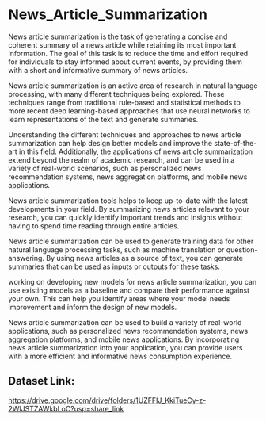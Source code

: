 # News_Article_Summarization

  News article summarization is the task of generating a concise and coherent summary of a news article while retaining its most important information. The goal of this task is to reduce the time and effort required for individuals to stay informed about current events, by providing them with a short and informative summary of news articles.

  News article summarization is an active area of research in natural language processing, with many different techniques being explored. These techniques range from traditional rule-based and statistical methods to more recent deep learning-based approaches that use neural networks to learn representations of the text and generate summaries.

  Understanding the different techniques and approaches to news article summarization can help design better models and improve the state-of-the-art in this field. Additionally, the applications of news article summarization extend beyond the realm of academic research, and can be used in a variety of real-world scenarios, such as personalized news recommendation systems, news aggregation platforms, and mobile news applications.

  News article summarization tools helps to keep up-to-date with the latest developments in your field. By summarizing news articles relevant to your research, you can quickly identify important trends and insights without having to spend time reading through entire articles.
  
  News article summarization can be used to generate training data for other natural language processing tasks, such as machine translation or question-answering. By using news articles as a source of text, you can generate summaries that can be used as inputs or outputs for these tasks.
  
  working on developing new models for news article summarization, you can use existing models as a baseline and compare their performance against your own. This can help you identify areas where your model needs improvement and inform the design of new models.
  
  News article summarization can be used to build a variety of real-world applications, such as personalized news recommendation systems, news aggregation platforms, and mobile news applications. By incorporating news article summarization into your application, you can provide users with a more efficient and informative news consumption experience.

## Dataset Link:
https://drive.google.com/drive/folders/1UZFFIJ_KkiTueCy-z-2WlJSTZAWkbLoC?usp=share_link

